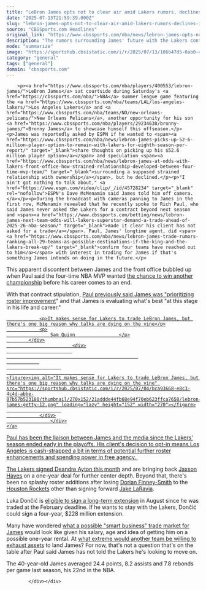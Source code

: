 ```yaml
---
title: "LeBron James opts not to clear air amid Lakers rumors, declines interview during summer league game"
date: "2025-07-13T21:59:39.000Z"
slug: "lebron-james-opts-not-to-clear-air-amid-lakers-rumors-declines-interview-during-summer-league-game"
source: "CBSSports.com Headlines"
original_link: "https://www.cbssports.com/nba/news/lebron-james-opts-not-to-clear-air-amid-lakers-rumors-declines-interview-during-summer-league-game/"
description: "The rumors surrounding James' future with the Lakers continue to linger"
mode: "summarize"
image: "https://sportshub.cbsistatic.com/i/r/2025/07/13/106b47d5-0ab0-47a1-b62a-7f08884c658d/thumbnail/1200x675/8eb010cf05bc4ec781d85199165cbe2c/lbj.png"
category: "general"
tags: ["general"]
domain: "cbssports.com"
---
```

<div id="readability-page-1" class="page"><div>
        
        
                            
                
        <p><a href="https://www.cbssports.com/nba/players/400553/lebron-james/">LeBron James</a> sat courtside during Saturday's <a href="https://cbssports.com/nba/">NBA</a> summer league game featuring the <a href="https://www.cbssports.com/nba/teams/LAL/los-angeles-lakers/">Los Angeles Lakers</a> and <a href="https://www.cbssports.com/nba/teams/NO/new-orleans-pelicans/">New Orleans Pelicans</a>, another opportunity for his son <a href="https://www.cbssports.com/nba/players/29234638/bronny-james/">Bronny James</a> to showcase himself this offseason.</p><p>James was reportedly asked by ESPN if he wanted to <span><a href="https://www.cbssports.com/nba/news/lebron-james-picks-up-52-6-million-player-option-to-remain-with-lakers-for-eighth-season-per-report/" target="_blank">share thoughts on picking up his $52.6 million player option</a></span> and speculation <span><a href="https://www.cbssports.com/nba/news/lebron-james-at-odds-with-lakers-front-office-how-strained-relationship-developed-between-four-time-mvp-team/" target="_blank">surrounding a supposed strained relationship with ownership</a></span>, but he declined.</p><p>"I ain't got nothing to talk about," <a href="https://www.espn.com/video/clip/_/id/45728234" target="_blank" rel="nofollow">ESPN's Dave McMenamin said James told him off camera.</a></p><p>During the broadcast with cameras panning to James in the first row, McMenamin revealed that he recently spoke to Rich Paul, who said James never asked the Lakers for a contract beyond next season and <span><a href="https://www.cbssports.com/betting/news/lebron-james-next-team-odds-will-lakers-superstar-demand-a-trade-ahead-of-2025-26-nba-season/" target="_blank">made it clear his client has not asked for a trade</a></span>. Paul, James' longtime agent, did <span><a href="https://www.cbssports.com/nba/news/lebron-james-trade-rumors-ranking-all-29-teams-as-possible-destinations-if-the-king-and-the-lakers-break-up/" target="_blank">confirm four teams have reached out to him</a></span> with interest in trading for James if that's something James intends on doing in the future.</p>
        

<p>This apparent discontent between James and the front office bubbled up when Paul said the four-time NBA MVP wanted&nbsp;<a href="https://www.espn.com/nba/story/_/id/45608010/lebron-james-picks-526m-option-monitoring-lakers-moves" target="_blank" rel="nofollow">the chance to win another championship</a>&nbsp;before his career comes to an end.</p><p>With that contract stipulation,&nbsp;<a href="https://www.cbssports.com/nba/news/lebron-james-opted-into-the-final-year-of-his-lakers-deal-but-is-the-end-of-his-l-a-tenure-in-sight/" target="_blank">Paul previously said James was "prioritizing roster improvement</a>" and that James is evaluating what's best "at this stage in his life and career."&nbsp;</p><a href="https://www.cbssports.com/nba/news/it-makes-sense-for-lakers-to-trade-lebron-james-but-theres-one-big-reason-why-talks-are-dying-on-the-vine/" target="_blank">
        <div>
            <div>
                
                <p>It makes sense for Lakers to trade LeBron James, but there's one big reason why talks are dying on the vine</p>
                <p>
                    Sam Quinn                </p>
            </div>
                            <div>
                            
                                                    
                
                        
                                    
    <figure><img alt="It makes sense for Lakers to trade LeBron James, but there's one big reason why talks are dying on the vine" src="https://sportshub.cbsistatic.com/i/r/2025/07/04/bca93668-e8c3-4c4d-abbe-07b57b523180/thumbnail/270x152/21addde44fb68e94f70eb623ffca7658/lebron-james-getty-12.png" loading="lazy" height="152" width="270"></figure>
                        
                </div>
                    </div>
    </a>
<p>Paul has been the liaison between James and the media since the Lakers' season ended early in the playoffs. His client's decision to opt-in means Los Angeles is cash-strapped a bit in terms of potential further roster enhancements and spending power in free agency.&nbsp;</p>
        

<p><span><a href="https://www.cbssports.com/nba/news/2025-nba-free-agency-tracker-latest-moves-player-rankings-as-lakers-sign-deandre-ayton/" target="_blank">The Lakers signed Deandre Ayton this month</a></span> and are bringing back <a href="https://www.cbssports.com/nba/players/3041402/jaxson-hayes/">Jaxson Hayes</a> on a one-year deal for further center depth. Beyond that, there's been no splashy roster additions after losing <a href="https://www.cbssports.com/nba/players/2248003/dorian-finney-smith/">Dorian Finney-Smith</a> to the <a href="https://www.cbssports.com/nba/teams/HOU/houston-rockets/">Houston Rockets</a> other than signing forward <a href="https://www.cbssports.com/nba/players/3142186/jake-laravia/">Jake LaRavia</a>.&nbsp;</p><p>Luka Dončić is <span><a href="https://www.cbssports.com/nba/news/why-luka-doncic-extension-talks-with-lakers-may-take-longer-than-expected/" target="_blank">eligible to sign a long-term extension</a></span> in August since he was traded at the February deadline. If he wants to stay with the Lakers, Dončić could sign a four-year, $228 million extension.</p><p>Many have wondered <span><a href="https://www.cbssports.com/nba/news/why-smart-business-comes-into-play-for-teams-interested-in-lebron-james-trade/" target="_blank">what a possible "smart business" trade market for James</a></span> would look like given his salary, age and idea of getting him on a possible one-year rental. At&nbsp;<a href="https://www.cbssports.com/nba/news/lebron-james-trade-rumors-ranking-all-29-teams-as-possible-destinations-if-the-king-and-the-lakers-break-up/" target="_blank">what extreme would another team be willing to exhaust assets</a>&nbsp;to land James? For now, that's not a question that's on the table after Paul said James has not told the Lakers he's looking to move on.</p>
        

<p>The 40-year-old James averaged 24.4 points, 8.2 assists and 7.8 rebonds per game last season, his 22nd in the NBA.&nbsp;</p>


        
            </div></div>